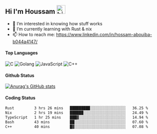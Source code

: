 ## Hi I'm Houssam <img src="https://user-images.githubusercontent.com/1303154/88677602-1635ba80-d120-11ea-84d8-d263ba5fc3c0.gif" width="28px" alt="hi">

- 👀 I’m interested in knowing how stuff works
- 🔭 I’m currently learning with Rust & nix
- 📫 How to reach me: https://www.linkedin.com/in/hossam-abouiba-b044a4147/

#### Top Languages

![C](https://img.shields.io/badge/c-%2300599C.svg?style=for-the-badge&logo=c&logoColor=white)
![Golang](https://img.shields.io/badge/go-blue?style=for-the-badge&logo=Goland)
![JavaScript](https://img.shields.io/badge/javascript-%23323330.svg?style=for-the-badge&logo=javascript&logoColor=%23F7DF1E)
![C++](https://img.shields.io/badge/C%2B%2B-blue?style=for-the-badge&logo=C%2B%2B)


#### Github Status
[![Anurag's GitHub stats](https://github-readme-stats.vercel.app/api?username=0xhoussam&theme=tokyonight)](https://github.com/anuraghazra/github-readme-stats)

#### Coding Status
<!--START_SECTION:waka-->

```txt
Rust         3 hrs 26 mins   █████████░░░░░░░░░░░░░░░░   36.25 %
Nix          2 hrs 19 mins   ██████░░░░░░░░░░░░░░░░░░░   24.49 %
TypeScript   1 hr 25 mins    ███▓░░░░░░░░░░░░░░░░░░░░░   14.94 %
Bash         43 mins         ██░░░░░░░░░░░░░░░░░░░░░░░   07.60 %
C++          40 mins         █▓░░░░░░░░░░░░░░░░░░░░░░░   07.08 %
```

<!--END_SECTION:waka-->
